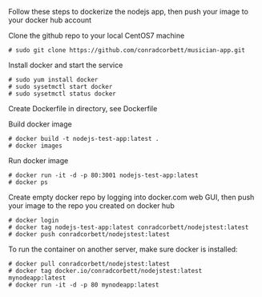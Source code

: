 Follow these steps to dockerize the nodejs app, then push your image to your docker hub account

Clone the github repo to your local CentOS7 machine
    
    # sudo git clone https://github.com/conradcorbett/musician-app.git

Install docker and start the service
    
    # sudo yum install docker
    # sudo sysetmctl start docker
    # sudo sysetmctl status docker

Create Dockerfile in directory, see Dockerfile

Build docker image
    
    # docker build -t nodejs-test-app:latest .
    # docker images

Run docker image

    # docker run -it -d -p 80:3001 nodejs-test-app:latest
    # docker ps

Create empty docker repo by logging into docker.com web GUI, then push your image to the repo you created on docker hub

    # docker login
    # docker tag nodejs-test-app:latest conradcorbett/nodejstest:latest
    # docker push conradcorbett/nodejstest:latest

To run the container on another server, make sure docker is installed:

    # docker pull conradcorbett/nodejstest:latest
    # docker tag docker.io/conradcorbett/nodejstest:latest mynodeapp:latest
    # docker run -it -d -p 80 mynodeapp:latest